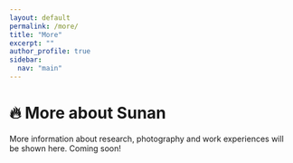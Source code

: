 ```yaml
---
layout: default
permalink: /more/
title: "More"
excerpt: ""
author_profile: true
sidebar:
  nav: "main"
---
```



# 🔥 More about Sunan

More information about research, photography and work experiences will be shown here. Coming soon!

<div style="width:300px; height:300px;">
  <script type="text/javascript" id="clstr_globe" 
          src="//clustrmaps.com/globe.js?d=Xh02qBrlpo4DamMWciuqLNP69bUdBwhxdJ8crKL_LRo">
  </script>
</div>